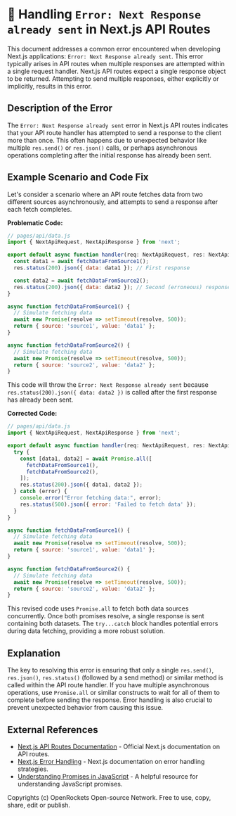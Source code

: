 # 🐞 Handling `Error: Next Response already sent` in Next.js API Routes


This document addresses a common error encountered when developing Next.js applications:  `Error: Next Response already sent`. This error typically arises in API routes when multiple responses are attempted within a single request handler.  Next.js API routes expect a single response object to be returned.  Attempting to send multiple responses, either explicitly or implicitly, results in this error.

## Description of the Error

The `Error: Next Response already sent` error in Next.js API routes indicates that your API route handler has attempted to send a response to the client more than once.  This often happens due to unexpected behavior like multiple `res.send()` or `res.json()` calls, or perhaps asynchronous operations completing after the initial response has already been sent.

## Example Scenario and Code Fix

Let's consider a scenario where an API route fetches data from two different sources asynchronously, and attempts to send a response after each fetch completes.

**Problematic Code:**

```javascript
// pages/api/data.js
import { NextApiRequest, NextApiResponse } from 'next';

export default async function handler(req: NextApiRequest, res: NextApiResponse) {
  const data1 = await fetchDataFromSource1();
  res.status(200).json({ data: data1 }); // First response

  const data2 = await fetchDataFromSource2();
  res.status(200).json({ data: data2 }); // Second (erroneous) response
}

async function fetchDataFromSource1() {
  // Simulate fetching data
  await new Promise(resolve => setTimeout(resolve, 500));
  return { source: 'source1', value: 'data1' };
}

async function fetchDataFromSource2() {
  // Simulate fetching data
  await new Promise(resolve => setTimeout(resolve, 500));
  return { source: 'source2', value: 'data2' };
}
```

This code will throw the `Error: Next Response already sent` because `res.status(200).json({ data: data2 })` is called after the first response has already been sent.

**Corrected Code:**

```javascript
// pages/api/data.js
import { NextApiRequest, NextApiResponse } from 'next';

export default async function handler(req: NextApiRequest, res: NextApiResponse) {
  try {
    const [data1, data2] = await Promise.all([
      fetchDataFromSource1(),
      fetchDataFromSource2(),
    ]);
    res.status(200).json({ data1, data2 });
  } catch (error) {
    console.error("Error fetching data:", error);
    res.status(500).json({ error: 'Failed to fetch data' });
  }
}

async function fetchDataFromSource1() {
  // Simulate fetching data
  await new Promise(resolve => setTimeout(resolve, 500));
  return { source: 'source1', value: 'data1' };
}

async function fetchDataFromSource2() {
  // Simulate fetching data
  await new Promise(resolve => setTimeout(resolve, 500));
  return { source: 'source2', value: 'data2' };
}
```

This revised code uses `Promise.all` to fetch both data sources concurrently.  Once both promises resolve, a single response is sent containing both datasets. The `try...catch` block handles potential errors during data fetching, providing a more robust solution.


## Explanation

The key to resolving this error is ensuring that only a single `res.send()`, `res.json()`, `res.status()` (followed by a send method) or similar method is called within the API route handler.  If you have multiple asynchronous operations, use `Promise.all` or similar constructs to wait for all of them to complete before sending the response.  Error handling is also crucial to prevent unexpected behavior from causing this issue.


## External References

* [Next.js API Routes Documentation](https://nextjs.org/docs/api-routes/introduction) - Official Next.js documentation on API routes.
* [Next.js Error Handling](https://nextjs.org/docs/basic-features/error-handling) -  Next.js documentation on error handling strategies.
* [Understanding Promises in JavaScript](https://developer.mozilla.org/en-US/docs/Web/JavaScript/Reference/Global_Objects/Promise) -  A helpful resource for understanding JavaScript promises.


Copyrights (c) OpenRockets Open-source Network. Free to use, copy, share, edit or publish.

